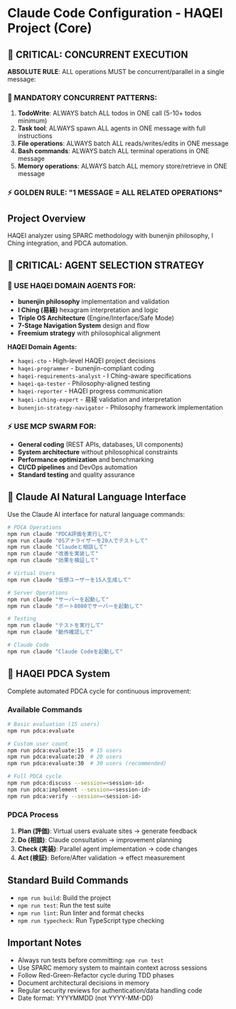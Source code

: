 # Claude Code Configuration - HAQEI Project (Core)

## 🚨 CRITICAL: CONCURRENT EXECUTION

**ABSOLUTE RULE**: ALL operations MUST be concurrent/parallel in a single message:

### 🔴 MANDATORY CONCURRENT PATTERNS:
1. **TodoWrite**: ALWAYS batch ALL todos in ONE call (5-10+ todos minimum)
2. **Task tool**: ALWAYS spawn ALL agents in ONE message with full instructions
3. **File operations**: ALWAYS batch ALL reads/writes/edits in ONE message
4. **Bash commands**: ALWAYS batch ALL terminal operations in ONE message
5. **Memory operations**: ALWAYS batch ALL memory store/retrieve in ONE message

### ⚡ GOLDEN RULE: "1 MESSAGE = ALL RELATED OPERATIONS"

## Project Overview
HAQEI analyzer using SPARC methodology with bunenjin philosophy, I Ching integration, and PDCA automation.

## 🎯 CRITICAL: AGENT SELECTION STRATEGY

### 🧠 USE HAQEI DOMAIN AGENTS FOR:
- **bunenjin philosophy** implementation and validation
- **I Ching (易経)** hexagram interpretation and logic
- **Triple OS Architecture** (Engine/Interface/Safe Mode)
- **7-Stage Navigation System** design and flow
- **Freemium strategy** with philosophical alignment

**HAQEI Domain Agents:**
- `haqei-cto` - High-level HAQEI project decisions
- `haqei-programmer` - bunenjin-compliant coding
- `haqei-requirements-analyst` - I Ching-aware specifications
- `haqei-qa-tester` - Philosophy-aligned testing
- `haqei-reporter` - HAQEI progress communication
- `haqei-iching-expert` - 易経 validation and interpretation
- `bunenjin-strategy-navigator` - Philosophy framework implementation

### ⚡ USE MCP SWARM FOR:
- **General coding** (REST APIs, databases, UI components)
- **System architecture** without philosophical constraints
- **Performance optimization** and benchmarking
- **CI/CD pipelines** and DevOps automation
- **Standard testing** and quality assurance

## 🚀 Claude AI Natural Language Interface

Use the Claude AI interface for natural language commands:

```bash
# PDCA Operations
npm run claude "PDCA評価を実行して"
npm run claude "OSアナライザーを20人でテストして"
npm run claude "Claudeと相談して"
npm run claude "改善を実装して"
npm run claude "効果を検証して"

# Virtual Users
npm run claude "仮想ユーザーを15人生成して"

# Server Operations  
npm run claude "サーバーを起動して"
npm run claude "ポート8080でサーバーを起動して"

# Testing
npm run claude "テストを実行して"
npm run claude "動作確認して"

# Claude Code
npm run claude "Claude Codeを起動して"
```

## 🔄 HAQEI PDCA System

Complete automated PDCA cycle for continuous improvement:

### Available Commands
```bash
# Basic evaluation (15 users)
npm run pdca:evaluate

# Custom user count
npm run pdca:evaluate:15  # 15 users
npm run pdca:evaluate:20  # 20 users  
npm run pdca:evaluate:30  # 30 users (recommended)

# Full PDCA cycle
npm run pdca:discuss --session=<session-id>
npm run pdca:implement --session=<session-id>
npm run pdca:verify --session=<session-id>
```

### PDCA Process
1. **Plan (評価)**: Virtual users evaluate sites → generate feedback
2. **Do (相談)**: Claude consultation → improvement planning  
3. **Check (実装)**: Parallel agent implementation → code changes
4. **Act (検証)**: Before/After validation → effect measurement

## Standard Build Commands
- `npm run build`: Build the project
- `npm run test`: Run the test suite
- `npm run lint`: Run linter and format checks
- `npm run typecheck`: Run TypeScript type checking

## Important Notes
- Always run tests before committing: `npm run test`
- Use SPARC memory system to maintain context across sessions
- Follow Red-Green-Refactor cycle during TDD phases
- Document architectural decisions in memory
- Regular security reviews for authentication/data handling code
- Date format: YYYYMMDD (not YYYY-MM-DD)